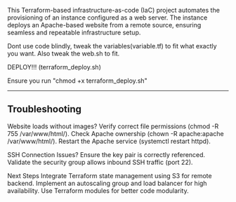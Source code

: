This Terraform-based infrastructure-as-code (IaC) project automates the provisioning of an instance configured as a web server. The instance deploys an Apache-based website from a remote source, ensuring seamless and repeatable infrastructure setup.

Dont use code blindly, tweak the variables(variable.tf) to fit what exactly you want. 
Also tweak the web.sh to fit.

DEPLOY!!! (terraform_deploy.sh)

Ensure you run "chmod +x terraform_deploy.sh"



--------------------------
Troubleshooting
------------------
Website loads without images?
Verify correct file permissions (chmod -R 755 /var/www/html/).
Check Apache ownership (chown -R apache:apache /var/www/html/).
Restart the Apache service (systemctl restart httpd).


SSH Connection Issues?
Ensure the key pair is correctly referenced.
Validate the security group allows inbound SSH traffic (port 22).


Next Steps
Integrate Terraform state management using S3 for remote backend.
Implement an autoscaling group and load balancer for high availability.
Use Terraform modules for better code modularity.



